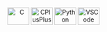 <!--
[![Typing SVG](https://readme-typing-svg.demolab.com?font=JetBrains+Mono&weight=500&size=25&pause=1000&color=6AB3FF&center=true&vCenter=true&width=900&height=32&lines=Hi+there!+This+my+profile!;My+name+is+Lucas+Costa%2C+and+I'm+from+Brazil.;I'm+a+Bachelor's+student+in+Computer+Science.;I+am+a+beginner+and+I+seek+to+learn+and+improve+my+skills.;I'm+a+programming+enthusiast+always+looking+to+learn+more.)](https://git.io/typing-svg)
##

- 👋 Hi, I’m Lucas Costa Silva.
- 🏠 I'm living in Muzambinho-MG.
- 🏫 I'm study at IFSULDEMINAS - Campus Muzambinho, currently in the fourth semester of the Computer Science course.
- 👀 I’m interested in Machine Learning, Computer Vision and Deep Learning.
- 🌱 I’m currently learning Python and Deep Neural Networks.

##
<div align="center">
  <a href="https://github.com/lucas-0331">
  <img height="180em" src="https://github-readme-stats.vercel.app/api?username=lucas-0331&show_icons=true&theme=highcontrast&include_all_commits=true&count_private=true"/>
  <img height="180em" src="https://github-readme-stats.vercel.app/api/top-langs/?username=lucas-0331&layout=compact&langs_count=7&theme=highcontrast"/>
</div>
-->

##
<div style="display: inline_block"><br>
  <p align="center">
  <img alt="C" height="40" width="50" src="https://cdn.jsdelivr.net/gh/devicons/devicon/icons/c/c-original.svg" />
  <img alt="CPlusPlus" height="40" width="50" src="https://cdn.jsdelivr.net/gh/devicons/devicon/icons/cplusplus/cplusplus-original.svg">
  <img alt="Python" height="40" width="50" src="https://cdn.jsdelivr.net/gh/devicons/devicon/icons/python/python-original.svg">
<!--
  <img alt="HTML" height="40" width="50" src="https://cdn.jsdelivr.net/gh/devicons/devicon/icons/html5/html5-original.svg">
  <img alt="CSS" height="40" width="50" src="https://cdn.jsdelivr.net/gh/devicons/devicon/icons/css3/css3-original.svg">
  --> 
  <img alt="VSCode" height="40" width="50"src="https://cdn.jsdelivr.net/gh/devicons/devicon/icons/vscode/vscode-original.svg">
  <!--
  <img alt="JavaScript" height="40" width="50" src="https://cdn.jsdelivr.net/gh/devicons/devicon/icons/javascript/javascript-original.svg">
  <img alt="Java" height="40" width="50" src="https://cdn.jsdelivr.net/gh/devicons/devicon/icons/java/java-original.svg">
  <img alt="Linux" height="40" width="50" src="https://cdn.jsdelivr.net/gh/devicons/devicon/icons/linux/linux-original.svg">
  -->
   </p>
</div>

##
